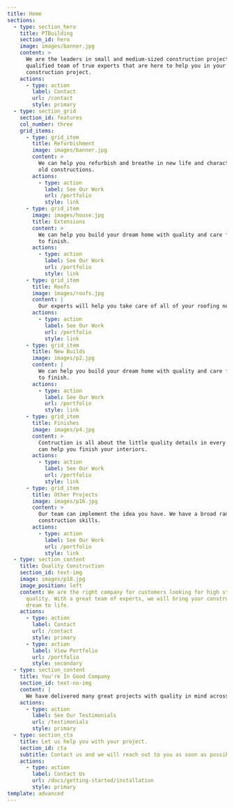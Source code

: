 ```yaml
---
title: Home
sections:
  - type: section_hero
    title: PTBuilding
    section_id: hero
    image: images/banner.jpg
    content: >
      We are the leaders in small and medium-sized construction projects. A
      qualified team of true experts that are here to help you in your next
      construction project.
    actions:
      - type: action
        label: Contact
        url: /contact
        style: primary
  - type: section_grid
    section_id: features
    col_number: three
    grid_items:
      - type: grid_item
        title: Refurbishment
        image: images/banner.jpg
        content: >
          We can help you refurbish and breathe in new life and character into
          old constructions.
        actions:
          - type: action
            label: See Our Work
            url: /portfolio
            style: link
      - type: grid_item
        image: images/house.jpg
        title: Extensions
        content: >
          We can help you build your dream home with quality and care from start
          to finish.
        actions:
          - type: action
            label: See Our Work
            url: /portfolio
            style: link
      - type: grid_item
        title: Roofs
        image: images/roofs.jpg
        content: |
          Our experts will help you take care of all of your roofing needs.
        actions:
          - type: action
            label: See Our Work
            url: /portfolio
            style: link
      - type: grid_item
        title: New Builds
        image: images/p2.jpg
        content: |
          We can help you build your dream home with quality and care from start
          to finish.
        actions:
          - type: action
            label: See Our Work
            url: /portfolio
            style: link
      - type: grid_item
        title: Finishes
        image: images/p4.jpg
        content: >
          Contruction is all about the little quality details in every build. We
          can help you finish your interiors.
        actions:
          - type: action
            label: See Our Work
            url: /portfolio
            style: link
      - type: grid_item
        title: Other Projects
        image: images/p16.jpg
        content: >
          Our team can implement the idea you have. We have a broad range of
          construction skills.
        actions:
          - type: action
            label: See Our Work
            url: /portfolio
            style: link
  - type: section_content
    title: Quality Construction
    section_id: text-img
    image: images/p18.jpg
    image_position: left
    content: We are the right company for customers looking for high standards of
      quality. With a great team of experts, we will bring your construction
      dream to life.
    actions:
      - type: action
        label: Contact
        url: /contact
        style: primary
      - type: action
        label: View Portfolio
        url: /portfolio
        style: secondary
  - type: section_content
    title: You're In Good Company
    section_id: text-no-img
    content: |
      We have delivered many great projects with quality in mind across the UK.
    actions:
      - type: action
        label: See Our Testimonials
        url: /testimonials
        style: primary
  - type: section_cta
    title: Let us help you with your project.
    section_id: cta
    subtitle: Contact us and we will reach out to you as soon as possible.
    actions:
      - type: action
        label: Contact Us
        url: /docs/getting-started/installation
        style: primary
template: advanced
---
```

